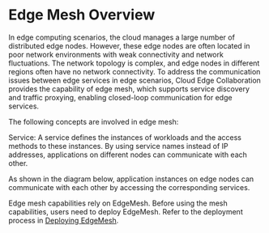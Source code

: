 # Edge Mesh Overview

In edge computing scenarios, the cloud manages a large number of distributed edge nodes.
However, these edge nodes are often located in poor network environments with weak connectivity
and network fluctuations. The network topology is complex, and edge nodes in different regions
often have no network connectivity. To address the communication issues between edge services
in edge scenarios, Cloud Edge Collaboration provides the capability of edge mesh, which
supports service discovery and traffic proxying, enabling closed-loop communication for edge services.

The following concepts are involved in edge mesh:

Service: A service defines the instances of workloads and the access methods to these instances.
By using service names instead of IP addresses, applications on different nodes can communicate with each other.

As shown in the diagram below, application instances on edge nodes can communicate with each other by accessing the corresponding services.

Edge mesh capabilities rely on EdgeMesh. Before using the mesh capabilities, users need to
deploy EdgeMesh. Refer to the deployment process in [Deploying EdgeMesh](./deploy-edgemesh.md).
